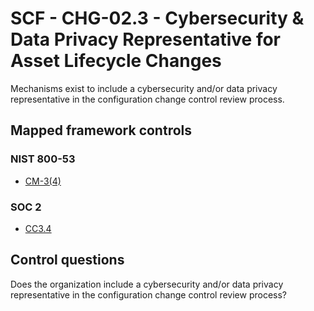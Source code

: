 # SCF - CHG-02.3 - Cybersecurity & Data Privacy Representative for Asset Lifecycle Changes
Mechanisms exist to include a cybersecurity and/or data privacy representative in the configuration change control review process.
## Mapped framework controls
### NIST 800-53
- [CM-3(4)](../nist80053/cm-3-4.md)
  
### SOC 2
- [CC3.4](../soc2/cc34.md)
  
## Control questions
Does the organization include a cybersecurity and/or data privacy representative in the configuration change control review process?
  